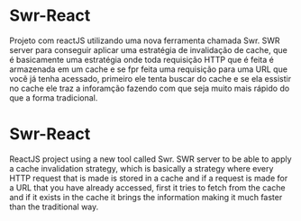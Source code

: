 # Swr-React
Projeto com reactJS utilizando uma nova ferramenta chamada Swr.
SWR server para conseguir aplicar uma estratégia de invalidação de cache, que é basicamente uma estratégia onde toda requisição HTTP que é feita é armazenada em um cache e se fpr feita uma requisição para uma URL que você já tenha acessado, primeiro ele tenta buscar do cache e se ela essistir no cache ele traz a inforamção fazendo com que seja muito mais rápido do que a forma tradicional.

# Swr-React
ReactJS project using a new tool called Swr.
SWR server to be able to apply a cache invalidation strategy, which is basically a strategy where every HTTP request that is made is stored in a cache and if a request is made for a URL that you have already accessed, first it tries to fetch from the cache and if it exists in the cache it brings the information making it much faster than the traditional way.
